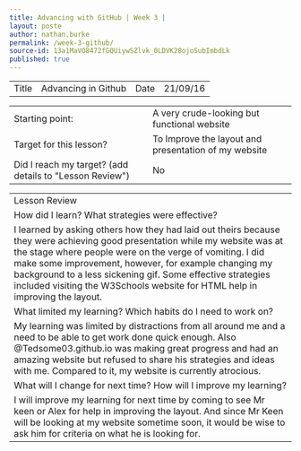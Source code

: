 ```yaml
---
title: Advancing with GitHub | Week 3 |
layout: poste
author: nathan.burke
permalink: /week-3-github/
source-id: 13a1MaVO8472fGQUiywSZlvk_0LDVK28ojoSubImbdLk
published: true
---
```

<table>
  <tr>
    <td>Title</td>
    <td>Advancing in Github</td>
    <td>Date</td>
    <td>21/09/16</td>
  </tr>
</table>


<table>
  <tr>
    <td>Starting point:</td>
    <td>A very crude-looking but functional website</td>
  </tr>
  <tr>
    <td>Target for this lesson?</td>
    <td>To Improve the layout and presentation of my website</td>
  </tr>
  <tr>
    <td>Did I reach my target? 
(add details to "Lesson Review")</td>
    <td> No</td>
  </tr>
</table>


<table>
  <tr>
    <td>Lesson Review</td>
  </tr>
  <tr>
    <td>How did I learn? What strategies were effective? </td>
  </tr>
  <tr>
    <td>I learned by asking others how they had laid out theirs because they were achieving good presentation while my website was at the stage where people were on the verge of vomiting. I did make some improvement, however, for example changing my background to a less sickening gif. Some effective strategies included visiting the W3Schools website for HTML help in improving the layout.</td>
  </tr>
  <tr>
    <td>What limited my learning? Which habits do I need to work on? </td>
  </tr>
  <tr>
    <td>My learning was limited by distractions from all around me and a need to be able to get work done quick enough. Also @Tedsome03.github.io was making great progress and had an amazing website but refused to share his strategies and ideas with me. Compared to it, my website is currently atrocious.</td>
  </tr>
  <tr>
    <td>What will I change for next time? How will I improve my learning?</td>
  </tr>
  <tr>
    <td>I will improve my learning for next time by coming to see Mr keen or Alex for help in improving the layout. And since Mr Keen will be looking at my website sometime soon, it would be wise to ask him for criteria on what he is looking for.</td>
  </tr>
</table>


